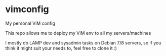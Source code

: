 # vimconfig
My personal ViM config

This repo allows me to deploy my ViM env to all my servers/machines

I mostly do LAMP dev and sysadmin tasks on Debian 7/8 servers, so if you think
it might suit your needs to, feel free to clone it :)
